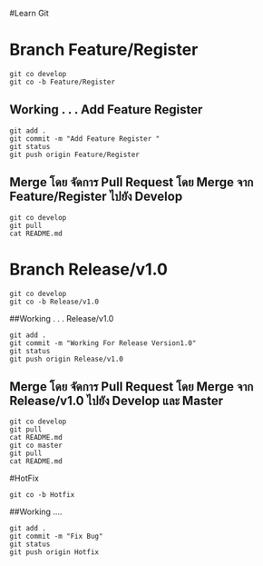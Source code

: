 #Learn Git

# Branch Feature/Register


```
git co develop
git co -b Feature/Register

```
## Working . . . Add Feature Register

```
git add .
git commit -m "Add Feature Register "
git status
git push origin Feature/Register

```

## Merge โดย จัดการ Pull Request โดย Merge จาก Feature/Register ไปยัง Develop

```
git co develop
git pull
cat README.md
```
# Branch Release/v1.0

```
git co develop
git co -b Release/v1.0 
```
##Working . . . Release/v1.0

```
git add .
git commit -m "Working For Release Version1.0"
git status
git push origin Release/v1.0  

```
## Merge โดย จัดการ Pull Request โดย Merge จาก Release/v1.0 ไปยัง Develop และ Master

```
git co develop
git pull
cat README.md
git co master
git pull
cat README.md
```

#HotFix

```
git co -b Hotfix

```
##Working ....

```
git add .
git commit -m "Fix Bug"
git status
git push origin Hotfix
```